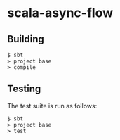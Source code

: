 # scala-async-flow

## Building

```
$ sbt
> project base
> compile
```

## Testing

The test suite is run
as follows:

```
$ sbt
> project base
> test
```
